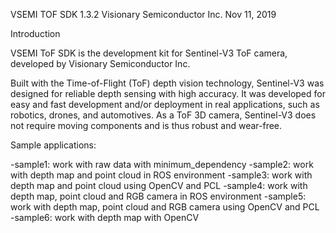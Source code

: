 VSEMI TOF SDK 1.3.2
Visionary Semiconductor Inc.
Nov 11, 2019

Introduction

   VSEMI ToF SDK is the development kit for Sentinel-V3 ToF camera, developed by Visionary Semiconductor Inc.

   Built with the Time-of-Flight (ToF) depth vision technology, Sentinel-V3 was designed for reliable depth sensing with high accuracy. 
   It was developed for easy and fast development and/or deployment in real applications, such as robotics, drones, and automotives. 
   As a ToF 3D camera, Sentinel-V3 does not require moving components and is thus robust and wear-free. 

Sample applications:

-sample1:                   work with raw data with minimum_dependency
-sample2:                   work with depth map and point cloud in ROS environment
-sample3:                   work with depth map and point cloud using OpenCV and PCL
-sample4:                   work with depth map, point cloud and RGB camera in ROS environment
-sample5:                   work with depth map, point cloud and RGB camera using OpenCV and PCL
-sample6:                   work with depth map with OpenCV
   
   
